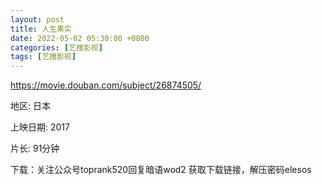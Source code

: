 ```yaml
---
layout: post
title: 人生果实
date: 2022-05-02 05:30:00 +0800
categories: [艺搜影视]
tags: [艺搜影视]
---
```

https://movie.douban.com/subject/26874505/

地区: 日本

上映日期: 2017

片长: 91分钟

下载：关注公众号toprank520回复暗语wod2 获取下载链接，解压密码elesos